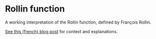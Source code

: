 # Rollin function
A working interpretation of the Rollin function, defined by François Rollin.

[See this (french) blog post](https://lucas.bourneuf.net/blog/rollin-fonction.html)
for context and explanations.
